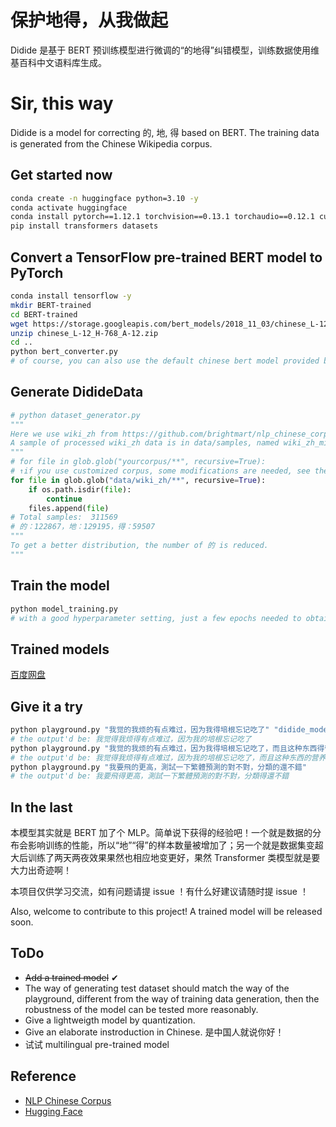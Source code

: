 # 保护地得，从我做起
Didide 是基于 BERT 预训练模型进行微调的“的地得”纠错模型，训练数据使用维基百科中文语料库生成。
# Sir, this way
Didide is a model for correcting 的, 地, 得 based on BERT. The training data is generated from the Chinese Wikipedia corpus.
## Get started now
```bash
conda create -n huggingface python=3.10 -y
conda activate huggingface
conda install pytorch==1.12.1 torchvision==0.13.1 torchaudio==0.12.1 cudatoolkit=11.3 -c pytorch -y
pip install transformers datasets
```
## Convert a TensorFlow pre-trained BERT model to PyTorch
```bash
conda install tensorflow -y
mkdir BERT-trained
cd BERT-trained
wget https://storage.googleapis.com/bert_models/2018_11_03/chinese_L-12_H-768_A-12.zip
unzip chinese_L-12_H-768_A-12.zip
cd ..
python bert_converter.py
# of course, you can also use the default chinese bert model provided by huggingface which may be better
```
## Generate DidideData
```python
# python dataset_generator.py
"""
Here we use wiki_zh from https://github.com/brightmart/nlp_chinese_corpus
A sample of processed wiki_zh data is in data/samples, named wiki_zh_mini.pkl which contains a list generated by the script.
"""
# for file in glob.glob("yourcorpus/**", recursive=True):
# ↑if you use customized corpus, some modifications are needed, see the easy-to-read script for details.
for file in glob.glob("data/wiki_zh/**", recursive=True):
    if os.path.isdir(file):
        continue
    files.append(file)
# Total samples:  311569
# 的：122867，地：129195，得：59507
"""
To get a better distribution, the number of 的 is reduced.
"""
```
## Train the model
```bash
python model_training.py
# with a good hyperparameter setting, just a few epochs needed to obtain a good accuracy on test set like about 96%.
```
## Trained models
[百度网盘](https://pan.baidu.com/s/1jlt3Nzjr6kUGn58N9tSErg?pwd=ddde)

## Give it a try
```bash
python playground.py "我觉的我烦的有点难过，因为我得培根忘记吃了" "didide_model.pt"
# the output'd be: 我觉得我烦得有点难过，因为我的培根忘记吃了
python playground.py "我觉的我烦的有点难过，因为我得培根忘记吃了，而且这种东西得营养一般般，但是好吃的哟！我天天早上开心的享受它的味道，开心的受不鸟哩！我咔咔的吃，吃的要满嘴流油 ，哈哈哈，痛快放肆的吃" "didide_model.pt"
# the output'd be: 我觉得我烦得有点难过，因为我的培根忘记吃了，而且这种东西的营养一般般，但是好吃的哟！我天天早上开心地享受它的味道，开心得受不鸟哩！我咔咔地吃，吃得要满嘴流油，哈哈哈，痛快放肆地吃
python playground.py "我要飛的更高，測試一下繁體預測的對不對，分類的還不錯"
# the output'd be: 我要飛得更高，測試一下繁體預測的對不對，分類得還不錯
```
## In the last
本模型其实就是 BERT 加了个 MLP。简单说下获得的经验吧！一个就是数据的分布会影响训练的性能，所以“地”“得”的样本数量被增加了；另一个就是数据集变超大后训练了两天两夜效果果然也相应地变更好，果然 Transformer 类模型就是要大力出奇迹啊！

本项目仅供学习交流，如有问题请提 issue ！有什么好建议请随时提 issue ！

Also, welcome to contribute to this project! A trained model will be released soon.
## ToDo
- ~~Add a trained model~~ ✔
- The way of generating test dataset should match the way of the playground, different from the way of training data generation, then the robustness of the model can be tested more reasonably.
- Give a lightweigth model by quantization.
- Give an elaborate instroduction in Chinese. 是中国人就说你好！
- 试试 multilingual pre-trained model
## Reference
- [NLP Chinese Corpus](https://github.com/brightmart/nlp_chinese_corpus)
- [Hugging Face](https://huggingface.co/transformers/quicktour.html)
